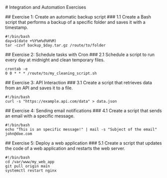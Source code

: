 # Integration and Automation Exercises

## Exercise 1: Create an automatic backup script
### 1.1 Create a Bash script that performs a backup of a specific folder and saves it with a timestamp.

```
#!/bin/bash
day=$(date +%Y%m%d%H%M)
tar -czvf backup_$day.tar.gz /route/to/folder
```

## Exercise 2: Schedule tasks with Cron
### 2.1 Schedule a script to run every day at midnight and clean temporary files.

```
crontab -e
0 0 * * * /route/to/my_cleaning_script.sh
```

## Exercise 3: API Interaction
### 3.1 Create a script that retrieves data from an API and saves it to a file.

```
#!/bin/bash
curl -s "https://example.api.com/data" > data.json
```

## Exercise 4: Sending email notifications
### 4.1 Create a script that sends an email with a specific message.

```
#!/bin/bash
echo "This is an specific message!" | mail -s "Subject of the email" john@doe.com
```

## Exercise 5: Deploy a web application
### 5.1 Create a script that updates the code of a web application and restarts the web server.

```
#!/bin/bash
cd /var/www/my_web_app
git pull origin main
systemctl restart nginx
```
